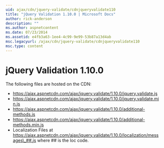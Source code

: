 ```yaml
---
uid: ajax/cdn/jquery-validate/cdnjqueryvalidate110
title: "jQuery Validation 1.10.0 | Microsoft Docs"
author: rick-anderson
description: ""
ms.author: aspnetcontent
ms.date: 07/23/2014
ms.assetid: e4fb3a63-1ee4-4c99-9e99-53b87a13d4ab
msc.legacyurl: /ajax/cdn/jquery-validate/cdnjqueryvalidate110
msc.type: content
---
```

jQuery Validation 1.10.0
====================
The following files are hosted on the CDN:

- https://ajax.aspnetcdn.com/ajax/jquery.validate/1.10.0/jquery.validate.js
- https://ajax.aspnetcdn.com/ajax/jquery.validate/1.10.0/jquery.validate.min.js
- https://ajax.aspnetcdn.com/ajax/jquery.validate/1.10.0/additional-methods.js
- https://ajax.aspnetcdn.com/ajax/jquery.validate/1.10.0/additional-methods.min.js
- Localization Files at https://ajax.aspnetcdn.com/ajax/jquery.validate/1.10.0/localization/messages\_##.js where ## is the loc code.

